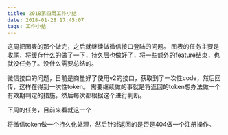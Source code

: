 ```yaml
---
title: 2018第四周工作小结
date: 2018-01-28 17:45:07
tags: 工作小结
---
```


这周把图表的那个做完，之后就继续做微信接口登陆的问题。
图表的任务主要是收尾，将缓存什么的做了一下，持久层也做好了，将一些额外的feature结束，也就没任务了。没什么需要总结的。

微信接口的问题，目前是商量好了使用v2的接口，获取到了一次性code，然后回传，这样在得到一次性token。
需要继续做的事就是将返回的token想办法做一个有效期判定的措施，然后每次都根据这个进行判断。

下周的任务，目前来看就这一个

将微信token做一个持久化处理，然后针对返回的是否是404做一个注册操作。